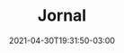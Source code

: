 ---
# Essential settings
title: "Jornal"
type: "page"
date: 2021-04-30T19:31:50-03:00
translationKey: "Journal"

# Scheduling
draft: false

# Organization
layout: ""
---